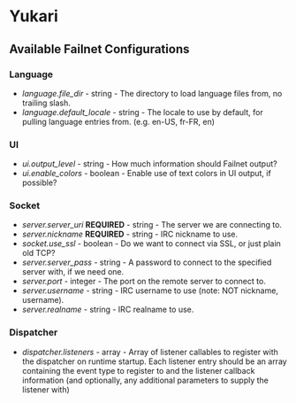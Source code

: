 # Yukari

## Available Failnet Configurations

### Language

* *language.file_dir* - string - The directory to load language files from, no trailing slash.
* *language.default_locale* - string - The locale to use by default, for pulling language entries from. (e.g. en-US, fr-FR, en)

### UI

* *ui.output_level* - string - How much information should Failnet output?
* *ui.enable_colors* - boolean - Enable use of text colors in UI output, if possible?

### Socket

* *server.server_uri* **REQUIRED** - string - The server we are connecting to.
* *server.nickname* **REQUIRED** - string - IRC nickname to use.
* *socket.use_ssl* - boolean - Do we want to connect via SSL, or just plain old TCP?
* *server.server_pass* - string - A password to connect to the specified server with, if we need one.
* *server.port* - integer - The port on the remote server to connect to.
* *server.username* - string - IRC username to use (note: NOT nickname, username).
* *server.realname* - string - IRC realname to use.

### Dispatcher

* *dispatcher.listeners* - array - Array of listener callables to register with the dispatcher on runtime startup.  Each listener entry should be an array containing the event type to register to and the listener callback information (and optionally, any additional parameters to supply the listener with)
